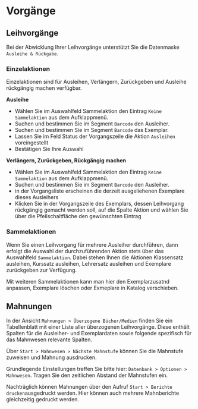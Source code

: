 # Vorgänge

## Leihvorgänge

Bei der Abwicklung Ihrer Leihvorgänge unterstützt Sie die Datenmaske `Ausleihe & Rückgabe`.

### Einzelaktionen

Einzelaktionen sind für Ausleihen, Verlängern, Zurückgeben und Ausleihe rückgängig machen verfügbar. 

**Ausleihe**

* Wählen Sie im Auswahlfeld Sammelaktion den Eintrag `Keine Sammelaktion` aus dem Aufklappmenü.
* Suchen und bestimmen Sie im Segment `Barcode` den Ausleiher.
* Suchen und bestimmen Sie im Segment `Barcode` das Exemplar.
* Lassen Sie im Feld Status der Vorgangszeile die Aktion `Ausleihen` voreingestellt
* Bestätigen Sie Ihre Auswahl

**Verlängern, Zurückgeben, Rückgängig machen**

* Wählen Sie im Auswahlfeld Sammelaktion den Eintrag `Keine Sammelaktion` aus dem Aufklappmenü.
* Suchen und bestimmen Sie im Segment `Barcode` den Ausleiher.
* in der Vorgangsliste erscheinen die derzeit ausgeliehenen Exemplare dieses Ausleihers
* Klicken Sie in der Vorgangszeile des Exemplars, dessen Leihvorgang rückgängig gemacht werden soll, auf die Spalte Aktion und wählen Sie über die Pfeilschaltfläche den gewünschten Eintrag

### Sammelaktionen

Wenn Sie einen Leihvorgang für mehrere Ausleiher durchführen, dann erfolgt die Auswahl der durchzuführenden Aktion stets über das Auswahlfeld `Sammelaktion`. Dabei stehen Ihnen die Aktionen Klassensatz ausleihen, Kurssatz ausleihen, Lehrersatz ausleihen und Exemplare zurückgeben zur Verfügung.

Mit weiteren Sammelaktionen kann man hier den Exemplarzusatnd anpassen, Exemplare löschen oder Exmeplare in Katalog verschieben.

## Mahnungen

In der Ansicht `Mahnungen > Überzogene Bücher/Medien` finden Sie ein Tabellenblatt mit einer Liste aller überzogenen Leihvorgänge. Diese enthält Spalten für die Ausleiher- und Exemplardaten sowie folgende spezifisch für das Mahnwesen relevante Spalten.

Über `Start > Mahnwesen > Nächste Mahnstufe` können Sie die Mahnstufe zuweisen und Mahnung ausdrucken.

Grundlegende Einstellungen treffen Sie bitte hier:
`Datenbank > Optionen > Mahnwesen`. Tragen Sie den zeitlichen Abstand der Mahnstufen ein.

Nachträglich können Mahnungen über den Aufruf `Start > Berichte drucken`ausgedruckt werden. Hier können auch mehrere Mahnberichte gleichzeitig gedruckt werden.